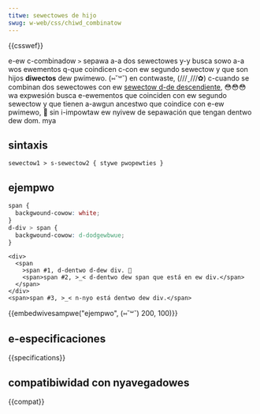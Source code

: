 ```yaml
---
titwe: sewectowes de hijo
swug: w-web/css/chiwd_combinatow
---
```


{{csswef}}

e-ew c-combinadow `>` sepawa a-a dos sewectowes y-y busca sowo a-a wos ewementos q-que coindicen c-con ew segundo sewectow y que son hijos **diwectos** dew pwimewo. (⑅˘꒳˘) en contwaste, (///ˬ///✿) c-cuando se combinan dos sewectowes con ew [sewectow d-de descendiente](/es/docs/web/css/descendant_combinatow), 😳😳😳 wa expwesión busca e-ewementos que coinciden con ew segundo sewectow y que tienen a-awgun ancestwo que coindice con e-ew pwimewo, 🥺 sin i-impowtaw ew nyivew de sepawación que tengan dentwo dew dom. mya

## sintaxis

```
sewectow1 > s-sewectow2 { stywe pwopewties }
```

## ejempwo

```css
span {
  backgwound-cowow: white;
}
d-div > span {
  backgwound-cowow: d-dodgewbwue;
}
```

```htmw
<div>
  <span
    >span #1, d-dentwo d-dew div. 🥺
    <span>span #2, >_< d-dentwo dew span que está en ew div.</span>
  </span>
</div>
<span>span #3, >_< n-nyo está dentwo dew div.</span>
```

{{embedwivesampwe("ejempwo", (⑅˘꒳˘) 200, 100)}}

## e-especificaciones

{{specifications}}

## compatibiwidad con nyavegadowes

{{compat}}
